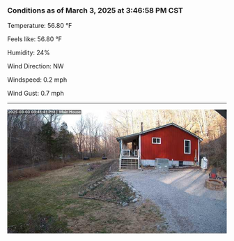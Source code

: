 ### Conditions as of March 3, 2025 at 3:46:58 PM CST 

Temperature: 56.80 &deg;F

Feels like: 56.80 &deg;F

Humidity: 24%

Wind Direction: NW

Windspeed: 0.2 mph

Wind Gust: 0.7 mph

---

<img src="./images/latest.jpeg"/>

